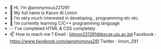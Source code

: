 - 👋 Hi, I’m @anonymous221291
- 📛 My full name is Kaium Al Limon
- 👀 I’m very much interested in developing , programming etc etc.
- 🌱 I’m currently learning C/C++ programming language
- ✅ I've completed HTML & CSS completely 
- 📫 How to reach me ? 
     Email : klimon221291@bscse.uiu.ac.bd
     Facebook : https://www.facebook.com/aanonymous291
     Twitter : limon_291

<!---
anonymous221291/anonymous221291 is a ✨ special ✨ repository because its `about.md` (this file) appears on your GitHub profile.
You can click the Preview link to take a look at your changes.
--->
